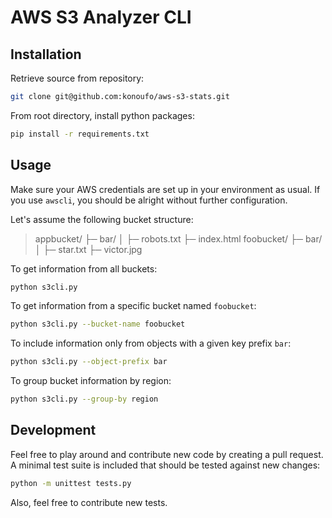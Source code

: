 # AWS S3 Analyzer CLI

## Installation

Retrieve source from repository:
```bash
git clone git@github.com:konoufo/aws-s3-stats.git
```
From root directory, install python packages:
```bash
pip install -r requirements.txt
```

## Usage
Make sure your AWS credentials are set up in your environment as usual. If you use `awscli`, you should be alright without further configuration.

Let's assume the following bucket structure:
>appbucket/
>├─ bar/
>│  ├─ robots.txt
>├─ index.html
>foobucket/
>├─ bar/
>│  ├─ star.txt
>├─ victor.jpg

To get information from all buckets:
```bash
python s3cli.py
```

To get information from a specific bucket named `foobucket`:
```bash
python s3cli.py --bucket-name foobucket
```

To include information only from objects with a given key prefix `bar`:
```bash
python s3cli.py --object-prefix bar
```

To group bucket information by region:
```bash
python s3cli.py --group-by region
```

## Development
Feel free to play around and contribute new code by creating a pull request.
A minimal test suite is included that should be tested against new changes:
```bash
python -m unittest tests.py
```
Also, feel free to contribute new tests.
